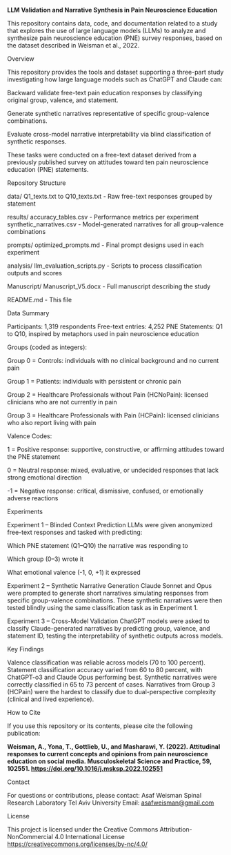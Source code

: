 **LLM Validation and Narrative Synthesis in Pain Neuroscience Education**

This repository contains data, code, and documentation related to a study that explores the use of large language models (LLMs) to analyze and synthesize pain neuroscience education (PNE) survey responses, based on the dataset described in Weisman et al., 2022.

Overview

This repository provides the tools and dataset supporting a three-part study investigating how large language models such as ChatGPT and Claude can:

Backward validate free-text pain education responses by classifying original group, valence, and statement.

Generate synthetic narratives representative of specific group-valence combinations.

Evaluate cross-model narrative interpretability via blind classification of synthetic responses.

These tasks were conducted on a free-text dataset derived from a previously published survey on attitudes toward ten pain neuroscience education (PNE) statements.

Repository Structure

data/
Q1_texts.txt to Q10_texts.txt - Raw free-text responses grouped by statement

results/
accuracy_tables.csv - Performance metrics per experiment
synthetic_narratives.csv - Model-generated narratives for all group-valence combinations

prompts/
optimized_prompts.md - Final prompt designs used in each experiment

analysis/
llm_evaluation_scripts.py - Scripts to process classification outputs and scores

Manuscript/
Manuscript_V5.docx - Full manuscript describing the study

README.md - This file

Data Summary

Participants: 1,319 respondents
Free-text entries: 4,252
PNE Statements: Q1 to Q10, inspired by metaphors used in pain neuroscience education

Groups (coded as integers):

Group 0 = Controls: individuals with no clinical background and no current pain

Group 1 = Patients: individuals with persistent or chronic pain

Group 2 = Healthcare Professionals without Pain (HCNoPain): licensed clinicians who are not currently in pain

Group 3 = Healthcare Professionals with Pain (HCPain): licensed clinicians who also report living with pain

Valence Codes:

1 = Positive response: supportive, constructive, or affirming attitudes toward the PNE statement

0 = Neutral response: mixed, evaluative, or undecided responses that lack strong emotional direction

-1 = Negative response: critical, dismissive, confused, or emotionally adverse reactions

Experiments

Experiment 1 – Blinded Context Prediction
LLMs were given anonymized free-text responses and tasked with predicting:

Which PNE statement (Q1–Q10) the narrative was responding to

Which group (0–3) wrote it

What emotional valence (-1, 0, +1) it expressed

Experiment 2 – Synthetic Narrative Generation
Claude Sonnet and Opus were prompted to generate short narratives simulating responses from specific group-valence combinations. These synthetic narratives were then tested blindly using the same classification task as in Experiment 1.

Experiment 3 – Cross-Model Validation
ChatGPT models were asked to classify Claude-generated narratives by predicting group, valence, and statement ID, testing the interpretability of synthetic outputs across models.

Key Findings

Valence classification was reliable across models (70 to 100 percent).
Statement classification accuracy varied from 60 to 80 percent, with ChatGPT-o3 and Claude Opus performing best.
Synthetic narratives were correctly classified in 65 to 73 percent of cases.
Narratives from Group 3 (HCPain) were the hardest to classify due to dual-perspective complexity (clinical and lived experience).

How to Cite

If you use this repository or its contents, please cite the following publication:

**Weisman, A., Yona, T., Gottlieb, U., and Masharawi, Y. (2022).
Attitudinal responses to current concepts and opinions from pain neuroscience education on social media.
Musculoskeletal Science and Practice, 59, 102551.
https://doi.org/10.1016/j.msksp.2022.102551**

Contact

For questions or contributions, please contact:
Asaf Weisman
Spinal Research Laboratory
Tel Aviv University
Email: asafweisman@gmail.com

License

This project is licensed under the Creative Commons Attribution-NonCommercial 4.0 International License
https://creativecommons.org/licenses/by-nc/4.0/
